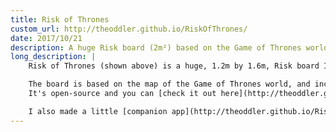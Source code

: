 ```yaml
---
title: Risk of Thrones
custom_url: http://theoddler.github.io/RiskOfThrones/
date: 2017/10/21
description: A huge Risk board (2m²) based on the Game of Thrones world
long_description: |
    Risk of Thrones (shown above) is a huge, 1.2m by 1.6m, Risk board I made as a birthday present for my sister.

    The board is based on the map of the Game of Thrones world, and includes some special places with interesting new rules.
    It's open-source and you can [check it out here](http://theoddler.github.io/RiskOfThrones/).

    I also made a little [companion app](http://theoddler.github.io/RiskOfThrones/companion/) that automatically divides the world up for the start of the game.
---
```


